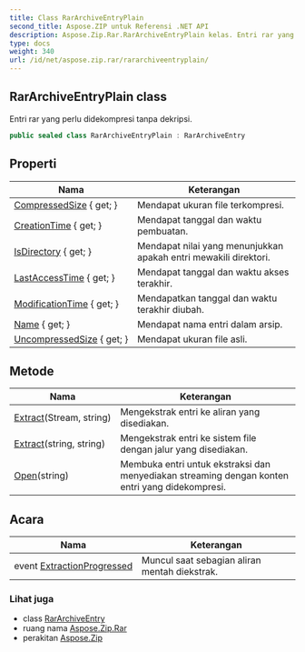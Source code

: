 ```yaml
---
title: Class RarArchiveEntryPlain
second_title: Aspose.ZIP untuk Referensi .NET API
description: Aspose.Zip.Rar.RarArchiveEntryPlain kelas. Entri rar yang perlu didekompresi tanpa dekripsi.
type: docs
weight: 340
url: /id/net/aspose.zip.rar/rararchiveentryplain/
---
```

## RarArchiveEntryPlain class

Entri rar yang perlu didekompresi tanpa dekripsi.

```csharp
public sealed class RarArchiveEntryPlain : RarArchiveEntry
```

## Properti

| Nama | Keterangan |
| --- | --- |
| [CompressedSize](../../aspose.zip.rar/rararchiveentry/compressedsize/) { get; } | Mendapat ukuran file terkompresi. |
| [CreationTime](../../aspose.zip.rar/rararchiveentry/creationtime/) { get; } | Mendapat tanggal dan waktu pembuatan. |
| [IsDirectory](../../aspose.zip.rar/rararchiveentry/isdirectory/) { get; } | Mendapat nilai yang menunjukkan apakah entri mewakili direktori. |
| [LastAccessTime](../../aspose.zip.rar/rararchiveentry/lastaccesstime/) { get; } | Mendapat tanggal dan waktu akses terakhir. |
| [ModificationTime](../../aspose.zip.rar/rararchiveentry/modificationtime/) { get; } | Mendapatkan tanggal dan waktu terakhir diubah. |
| [Name](../../aspose.zip.rar/rararchiveentry/name/) { get; } | Mendapat nama entri dalam arsip. |
| [UncompressedSize](../../aspose.zip.rar/rararchiveentry/uncompressedsize/) { get; } | Mendapat ukuran file asli. |

## Metode

| Nama | Keterangan |
| --- | --- |
| [Extract](../../aspose.zip.rar/rararchiveentry/extract/)(Stream, string) | Mengekstrak entri ke aliran yang disediakan. |
| [Extract](../../aspose.zip.rar/rararchiveentry/extract/)(string, string) | Mengekstrak entri ke sistem file dengan jalur yang disediakan. |
| [Open](../../aspose.zip.rar/rararchiveentry/open/)(string) | Membuka entri untuk ekstraksi dan menyediakan streaming dengan konten entri yang didekompresi. |

## Acara

| Nama | Keterangan |
| --- | --- |
| event [ExtractionProgressed](../../aspose.zip.rar/rararchiveentry/extractionprogressed/) | Muncul saat sebagian aliran mentah diekstrak. |

### Lihat juga

* class [RarArchiveEntry](../rararchiveentry/)
* ruang nama [Aspose.Zip.Rar](../../aspose.zip.rar/)
* perakitan [Aspose.Zip](../../)


